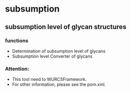 # subsumption

## subsumption level of glycan structures

### functions
* Determination of subsumption level of glycans
* Subsumption level Converter of glycans

### Attention:
* This tool need to WURCSFramework.
* For other information, please see the pom.xml.
